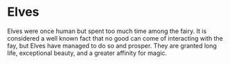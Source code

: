# Elves

Elves were once human but spent too much time among the fairy. It is considered a well known fact that no good can come of interacting with the fay, but Elves have managed to do so and prosper. They are granted long life, exceptional beauty, and a greater affinity for magic.
